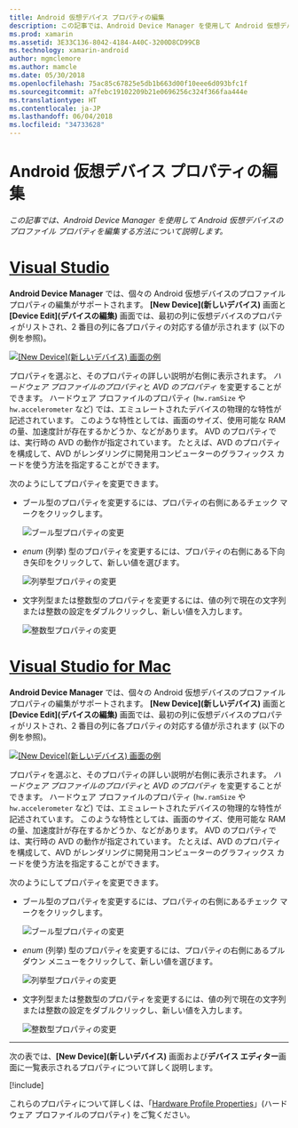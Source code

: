 ```yaml
---
title: Android 仮想デバイス プロパティの編集
description: この記事では、Android Device Manager を使用して Android 仮想デバイスのプロファイル プロパティを編集する方法について説明します。
ms.prod: xamarin
ms.assetid: 3E33C136-8042-4184-A40C-3200D8CD99CB
ms.technology: xamarin-android
author: mgmclemore
ms.author: mamcle
ms.date: 05/30/2018
ms.openlocfilehash: 75ac85c67825e5db1b663d00f10eee6d093bfc1f
ms.sourcegitcommit: a7febc19102209b21e0696256c324f366faa444e
ms.translationtype: HT
ms.contentlocale: ja-JP
ms.lasthandoff: 06/04/2018
ms.locfileid: "34733628"
---
```

# <a name="editing-android-virtual-device-properties"></a>Android 仮想デバイス プロパティの編集

_この記事では、Android Device Manager を使用して Android 仮想デバイスのプロファイル プロパティを編集する方法について説明します。_


# <a name="visual-studiotabvswin"></a>[Visual Studio](#tab/vswin)

**Android Device Manager** では、個々の Android 仮想デバイスのプロファイル プロパティの編集がサポートされます。 **[New Device]\(新しいデバイス\)** 画面と **[Device Edit]\(デバイスの編集\)** 画面では、最初の列に仮想デバイスのプロパティがリストされ、2 番目の列に各プロパティの対応する値が示されます (以下の例を参照)。 

[![[New Device]\(新しいデバイス\) 画面の例](device-properties-images/win/01-new-device-editor-sml.png)](device-properties-images/win/01-new-device-editor.png#lightbox)

プロパティを選ぶと、そのプロパティの詳しい説明が右側に表示されます。 *ハードウェア プロファイルのプロパティ*と *AVD のプロパティ* を変更することができます。 ハードウェア プロファイルのプロパティ (`hw.ramSize` や `hw.accelerometer` など) では、エミュレートされたデバイスの物理的な特性が記述されています。 このような特性としては、画面のサイズ、使用可能な RAM の量、加速度計が存在するかどうか、などがあります。 AVD のプロパティでは、実行時の AVD の動作が指定されています。 たとえば、AVD のプロパティを構成して、AVD がレンダリングに開発用コンピューターのグラフィックス カードを使う方法を指定することができます。

次のようにしてプロパティを変更できます。

-   ブール型のプロパティを変更するには、プロパティの右側にあるチェック マークをクリックします。

    ![ブール型プロパティの変更](device-properties-images/win/02-boolean-value.png)

-   *enum* (列挙) 型のプロパティを変更するには、プロパティの右側にある下向き矢印をクリックして、新しい値を選びます。

    ![列挙型プロパティの変更](device-properties-images/win/04-enum-value.png)

-   文字列型または整数型のプロパティを変更するには、値の列で現在の文字列または整数の設定をダブルクリックし、新しい値を入力します。

    ![整数型プロパティの変更](device-properties-images/win/03-integer-value.png)


# <a name="visual-studio-for-mactabvsmac"></a>[Visual Studio for Mac](#tab/vsmac)

**Android Device Manager** では、個々の Android 仮想デバイスのプロファイル プロパティの編集がサポートされます。 **[New Device]\(新しいデバイス\)** 画面と **[Device Edit]\(デバイスの編集\)** 画面では、最初の列に仮想デバイスのプロパティがリストされ、2 番目の列に各プロパティの対応する値が示されます (以下の例を参照)。 

[![[New Device]\(新しいデバイス\) 画面の例](device-properties-images/mac/01-new-device-editor-sml.png)](device-properties-images/mac/01-new-device-editor.png#lightbox)

プロパティを選ぶと、そのプロパティの詳しい説明が右側に表示されます。 *ハードウェア プロファイルのプロパティ*と *AVD のプロパティ* を変更することができます。 ハードウェア プロファイルのプロパティ (`hw.ramSize` や `hw.accelerometer` など) では、エミュレートされたデバイスの物理的な特性が記述されています。 このような特性としては、画面のサイズ、使用可能な RAM の量、加速度計が存在するかどうか、などがあります。 AVD のプロパティでは、実行時の AVD の動作が指定されています。 たとえば、AVD のプロパティを構成して、AVD がレンダリングに開発用コンピューターのグラフィックス カードを使う方法を指定することができます。

次のようにしてプロパティを変更できます。

-   ブール型のプロパティを変更するには、プロパティの右側にあるチェック マークをクリックします。

    ![ブール型プロパティの変更](device-properties-images/mac/02-boolean-value.png)

-   *enum* (列挙) 型のプロパティを変更するには、プロパティの右側にあるプルダウン メニューをクリックして、新しい値を選びます。

    ![列挙型プロパティの変更](device-properties-images/mac/04-enum-value.png)

-   文字列型または整数型のプロパティを変更するには、値の列で現在の文字列または整数の設定をダブルクリックし、新しい値を入力します。

    ![整数型プロパティの変更](device-properties-images/mac/03-integer-value.png)

-----

次の表では、**[New Device]\(新しいデバイス\)** 画面および**デバイス エディター**画面に一覧表示されるプロパティについて詳しく説明します。

[!include[](~/android/includes/emulator-properties.md)]

これらのプロパティについて詳しくは、「[Hardware Profile Properties](https://developer.android.com/studio/run/managing-avds.html#hpproperties)」(ハードウェア プロファイルのプロパティ) をご覧ください。

